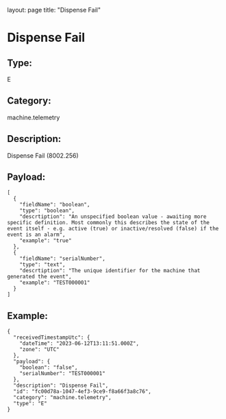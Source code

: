 layout: page
title: "Dispense Fail"

# Dispense Fail

## Type:

E

## Category:

machine.telemetry

## Description: 

Dispense Fail (8002.256)

## Payload:

```
[
  {
    "fieldName": "boolean",
    "type": "boolean",
    "descrtiption": "An unspecified boolean value - awaiting more specific definition. Most commonly this describes the state of the event itself - e.g. active (true) or inactive/resolved (false) if the event is an alarm",
    "example": "true"
  },
  {
    "fieldName": "serialNumber",
    "type": "text",
    "descrtiption": "The unique identifier for the machine that generated the event",
    "example": "TEST000001"
  }
]
```

## Example:

```
{
  "receivedTimestampUtc": {
    "dateTime": "2023-06-12T13:11:51.000Z",
    "zone": "UTC"
  },
  "payload": {
    "boolean": "false",
    "serialNumber": "TEST000001"
  },
  "description": "Dispense Fail",
  "id": "fc00d78a-1047-4ef3-9ce9-f8a66f3a8c76",
  "category": "machine.telemetry",
  "type": "E"
}
```
